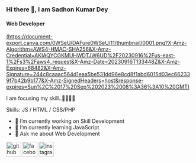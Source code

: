 ### Hi there 👋, I am Sadhon Kumar Dey
#### Web Developer
[(https://document-export.canva.com/0WSeU/DAFure0WSeU/11/thumbnail/0001.png?X-Amz-Algorithm=AWS4-HMAC-SHA256&X-Amz-Credential=AKIAQYCGKMUHWDTJW6UD%2F20230916%2Fus-east-1%2Fs3%2Faws4_request&X-Amz-Date=20230916T133448Z&X-Amz-Expires=68482&X-Amz-Signature=244c8caaac564d1eaa5be531dd96e8cd8f1abd6015d03ec662339f7b42b9b177&X-Amz-SignedHeaders=host&response-expires=Sun%2C%2017%20Sep%202023%2008%3A36%3A10%20GMT)](https://pbs.twimg.com/profile_banners/1703295301870919680/1694932485/1080x360)

I am focusing my skill..🧑‍🦱👩‍🎓

Skills:  JS / HTML / CSS/PHP

- 🔭 I’m currently working on Skill Development 
- 🌱 I’m currently learning JavaScript 
- 💬 Ask me about Web Development 


[<img src='https://cdn.jsdelivr.net/npm/simple-icons@3.0.1/icons/github.svg' alt='github' height='40'>](https://github.com/https://github.com/SKDSADHON)  [<img src='https://cdn.jsdelivr.net/npm/simple-icons@3.0.1/icons/facebook.svg' alt='facebook' height='40'>](https://www.facebook.com/https://www.facebook.com/sorojit.kumardey?mibextid=ZbWKwL)  [<img src='https://cdn.jsdelivr.net/npm/simple-icons@3.0.1/icons/instagram.svg' alt='instagram' height='40'>](https://www.instagram.com/https://l.facebook.com/l.php?u=https%3A%2F%2Finstagram.com%2Fsadhon_kumar_%3Figshid%3DOGQ5ZDc2ODk2ZA%253D%253D%26fbclid%3DIwAR3VD7L77A5QkX6MNDfj87AjrtiSERSM7SZ2WRs8h_sxA6M1_7BP42OYhdo&h=AT1frdQC-TVbesEhS0JjzyqQqqOfba8HNr_5AmGwaHnoqHDj4mQOG8WSHb-abz1dfyj323puo9X-aZKTFplYSt7rsw_Q7ptTiY04fnS0QYiqaCK1WlFIyov6P9K97wYVEHf40g/)  
 
